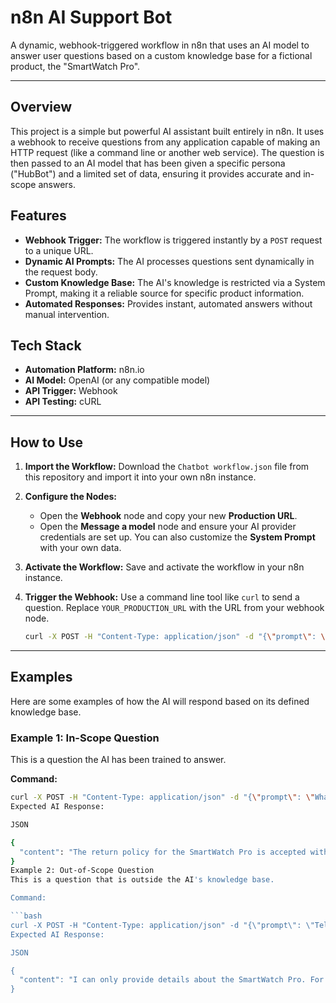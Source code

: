 # n8n AI Support Bot

A dynamic, webhook-triggered workflow in n8n that uses an AI model to answer user questions based on a custom knowledge base for a fictional product, the "SmartWatch Pro".

---

## Overview

This project is a simple but powerful AI assistant built entirely in n8n. It uses a webhook to receive questions from any application capable of making an HTTP request (like a command line or another web service). The question is then passed to an AI model that has been given a specific persona ("HubBot") and a limited set of data, ensuring it provides accurate and in-scope answers.

## Features

- **Webhook Trigger:** The workflow is triggered instantly by a `POST` request to a unique URL.
- **Dynamic AI Prompts:** The AI processes questions sent dynamically in the request body.
- **Custom Knowledge Base:** The AI's knowledge is restricted via a System Prompt, making it a reliable source for specific product information.
- **Automated Responses:** Provides instant, automated answers without manual intervention.

## Tech Stack

- **Automation Platform:** n8n.io
- **AI Model:** OpenAI (or any compatible model)
- **API Trigger:** Webhook
- **API Testing:** cURL

---

## How to Use

1.  **Import the Workflow:** Download the `Chatbot workflow.json` file from this repository and import it into your own n8n instance.
2.  **Configure the Nodes:**
    - Open the **Webhook** node and copy your new **Production URL**.
    - Open the **Message a model** node and ensure your AI provider credentials are set up. You can also customize the **System Prompt** with your own data.
3.  **Activate the Workflow:** Save and activate the workflow in your n8n instance.
4.  **Trigger the Webhook:** Use a command line tool like `curl` to send a question. Replace `YOUR_PRODUCTION_URL` with the URL from your webhook node.

    ```bash
    curl -X POST -H "Content-Type: application/json" -d "{\"prompt\": \"What is the price?\"}" YOUR_PRODUCTION_URL
    ```

---

## Examples

Here are some examples of how the AI will respond based on its defined knowledge base.

### Example 1: In-Scope Question

This is a question the AI has been trained to answer.

**Command:**
```bash
curl -X POST -H "Content-Type: application/json" -d "{\"prompt\": \"What is the return policy?\"}" YOUR_PRODUCTION_URL
Expected AI Response:

JSON

{
  "content": "The return policy for the SmartWatch Pro is accepted within 15 days of delivery."
}
Example 2: Out-of-Scope Question
This is a question that is outside the AI's knowledge base.

Command:

```bash
curl -X POST -H "Content-Type: application/json" -d "{\"prompt\": \"Tell me a fun fact about Mars.\"}" YOUR_PRODUCTION_URL
Expected AI Response:

JSON

{
  "content": "I can only provide details about the SmartWatch Pro. For all other inquiries, our support team at help@thetechhub.example.com will be happy to assist you."
}


